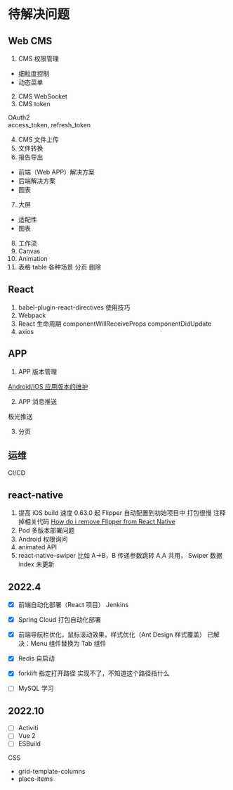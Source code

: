 # 待解决问题

## Web CMS

1. CMS 权限管理

- 细粒度控制
- 动态菜单

2. CMS WebSocket
3. CMS token

OAuth2  
access_token, refresh_token

4. CMS 文件上传
5. 文件转换
6. 报告导出

- 前端（Web APP）解决方案
- 后端解决方案
- 图表

7. 大屏

- 适配性
- 图表

8. 工作流
9. Canvas
10. Animation
11. 表格 table 各种场景 分页 删除

## React

1. babel-plugin-react-directives 使用技巧
2. Webpack
3. React 生命周期 componentWillReceiveProps componentDidUpdate
4. axios

## APP

1. APP 版本管理

[Android/iOS 应用版本的维护](https://www.ifeegoo.com/android-ios-app-version-maintenance.html)

2. APP 消息推送

极光推送

3. 分页

## 运维

CI/CD

## react-native

1. 提高 iOS build 速度 0.63.0 起 Flipper 自动配置到初始项目中 打包很慢 注释掉相关代码 [How do i remove Flipper from React Native](https://github.com/facebook/flipper/issues/1326)
2. Pod 多版本部署问题
3. Android 权限询问
4. animated API
5. react-native-swiper 比如 A->B，B 传递参数跳转 A,A 共用， Swiper 数据 index 未更新

## 2022.4

- [x] 前端自动化部署（React 项目） Jenkins
- [x] Spring Cloud 打包自动化部署 
- [x] 前端导航栏优化，鼠标滚动效果，样式优化（Ant Design 样式覆盖） 已解决：Menu 组件替换为 Tab 组件
- [x] Redis 自启动
- [x] forklift 指定打开路径  实现不了，不知道这个路径指什么
- [ ] MySQL 学习


## 2022.10

- [ ] Activiti
- [ ] Vue 2
- [ ] ESBuild

CSS 

- grid-template-columns
- place-items